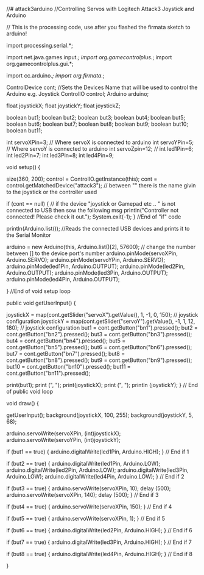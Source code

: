 //# attack3arduino
//Controlling Servos with Logitech Attack3 Joystick and Arduino

// This is the processing code, use after you flashed the firmata sketch to arduino!



import processing.serial.*;

import net.java.games.input.*;
import org.gamecontrolplus.*;
import org.gamecontrolplus.gui.*;

import cc.arduino.*;
import org.firmata.*;

ControlDevice cont;  //Sets the Devices Name that will be used to control the Arduino e.g. Joystick 
ControlIO control;
Arduino arduino;

float joystickX;
float joystickY;
float joystickZ;

boolean but1;
boolean but2;
boolean but3;
boolean but4;
boolean but5;
boolean but6;
boolean but7;
boolean but8;
boolean but9;
boolean but10;
boolean but11;

int servoXPin=3;  // Where servoX is connected to arduino
int servoYPin=5;  // Where servoY is connected to arduino
int servoZpin=12;  //
int led1Pin=6;
int led2Pin=7;
int led3Pin=8;
int led4Pin=9;

void setup() {

  size(360, 200);
  control = ControlIO.getInstance(this);
  cont = control.getMatchedDevice("attack3");  // between "" there is the name givin to the joystick or the controller used

  if (cont == null) {  // if the device "joystick or Gamepad etc .. " is not connected to USB then sow the following msg
    println("Controller not connected! Please check it out.");
    System.exit(-1);
  } //End of "if" code

  println(Arduino.list());  //Reads the connected USB devices and prints it to the Serial Monitor

  arduino = new Arduino(this, Arduino.list()[2], 57600); // change the number between [] to the device port's number
  arduino.pinMode(servoXPin, Arduino.SERVO);
  arduino.pinMode(servoYPin, Arduino.SERVO);
  arduino.pinMode(led1Pin, Arduino.OUTPUT);
  arduino.pinMode(led2Pin, Arduino.OUTPUT);
  arduino.pinMode(led3Pin, Arduino.OUTPUT);
  arduino.pinMode(led4Pin, Arduino.OUTPUT);
  
  
} //End of void setup loop

public void getUserInput() {

  joystickX = map(cont.getSlider("servoX").getValue(), 1, -1, 0, 150);     // joystick configuration
  joystickY = map(cont.getSlider("servoY").getValue(), -1, 1, 12, 180);    // joystick configuration
  but1 = cont.getButton("bn1").pressed();
  but2 = cont.getButton("bn2").pressed();
  but3 = cont.getButton("bn3").pressed();
  but4 = cont.getButton("bn4").pressed();
  but5 = cont.getButton("bn5").pressed();
  but6 = cont.getButton("bn6").pressed();
  but7 = cont.getButton("bn7").pressed();
  but8 = cont.getButton("bn8").pressed();
  but9 = cont.getButton("bn9").pressed();
  but10 = cont.getButton("bn10").pressed();
  but11 = cont.getButton("bn11").pressed();
  
  
 
  
   


  print(but1);
  print (", ");
  print(joystickX);
  print (", ");
  println (joystickY);
} // End of public void loop

void draw() {

  getUserInput();
  background(joystickX, 100, 255);
  background(joystickY, 5, 68);

  arduino.servoWrite(servoXPin, (int)joystickX);
  arduino.servoWrite(servoYPin, (int)joystickY);

  if (but1 == true) {
    arduino.digitalWrite(led1Pin, Arduino.HIGH);
  } // End if 1
  
  if (but2 == true) {
    arduino.digitalWrite(led1Pin, Arduino.LOW);
    arduino.digitalWrite(led2Pin, Arduino.LOW);
    arduino.digitalWrite(led3Pin, Arduino.LOW);
    arduino.digitalWrite(led4Pin, Arduino.LOW);
  } // End if 2
  
  if (but3 == true) {
    arduino.servoWrite(servoXPin, 10);
    delay (500);
    arduino.servoWrite(servoXPin, 140);
    delay (500);
  } // End if 3
  
  if (but4 == true) {
    arduino.servoWrite(servoXPin, 150);
  } // End if 4
  
  if (but5 == true) {
    arduino.servoWrite(servoXPin, 1);
  } // End if 5
  
  
  if (but6 == true) {
    arduino.digitalWrite(led2Pin, Arduino.HIGH);
  } // End if 6
  
  if (but7 == true) {
    arduino.digitalWrite(led3Pin, Arduino.HIGH);
  } // End if 7
  
  if (but8 == true) {
    arduino.digitalWrite(led4Pin, Arduino.HIGH);
  } // End if 8
  
  
  
}
